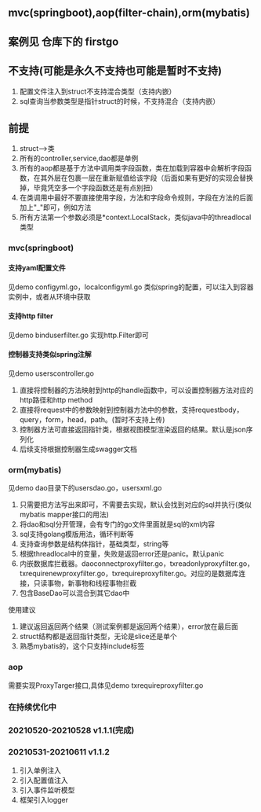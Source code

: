 ## mvc(springboot),aop(filter-chain),orm(mybatis)

## 案例见 仓库下的 firstgo

## 不支持(可能是永久不支持也可能是暂时不支持)
1. 配置文件注入到struct不支持混合类型（支持内嵌）
2. sql查询当参数类型是指针struct的时候，不支持混合（支持内嵌）

## 前提
1. struct-->类   
2. 所有的controller,service,dao都是单例     
3. 所有的aop都是基于方法中调用类字段函数，类在加载到容器中会解析字段函数，在其外层在包裹一层在重新赋值给该字段（后面如果有更好的实现会替换掉，毕竟凭空多一个字段函数还是有点别扭）   
4. 在类调用中最好不要直接使用字段，方法和字段命令规则，字段在方法的后面加上"_"即可，例如方法   
5. 所有方法第一个参数必须是*context.LocalStack，类似java中的threadlocal类型  
   
### mvc(springboot)

#### 支持yaml配置文件
见demo configyml.go，localconfigyml.go 类似spring的配置，可以注入到容器实例中，或者从环境中获取

#### 支持http filter
见demo binduserfilter.go 实现http.Filter即可

#### 控制器支持类似spring注解  
见demo userscontroller.go   
1. 直接将控制器的方法映射到http的handle函数中，可以设置控制器方法对应的http路径和http method   
2. 直接将request中的参数映射到控制器方法中的参数，支持requestbody，query，form，head，path。(暂时不支持上传)  
4. 控制器方法可直接返回指针类，根据视图模型渲染返回的结果。默认是json序列化   
5. 后续支持根据控制器生成swagger文档   

### orm(mybatis)
见demo dao目录下的usersdao.go，usersxml.go  
1. 只需要把方法写出来即可，不需要去实现，默认会找到对应的sql并执行(类似mybatis mapper接口的用法)  
2. 将dao和sql分开管理，会有专门的go文件里面就是sql的xml内容     
3. sql支持golang模版用法，循环判断等   
4. 支持查询参数是结构体指针，基础类型，string等   
5. 根据threadlocal中的变量，失败是返回error还是panic。默认panic  
6. 内嵌数据库拦截器。daoconnectproxyfilter.go，txreadonlyproxyfilter.go，txrequirenewproxyfilter.go，txrequireproxyfilter.go。对应的是数据库连接，只读事物，新事物和线程事物拦截  
7. 包含BaseDao可以混合到其它dao中  

使用建议
1. 建议返回返回两个结果（测试案例都是返回两个结果），error放在最后面       
2. struct结构都是返回指针类型，无论是slice还是单个  
3. 熟悉mybatis的，这个只支持include标签  


### aop
需要实现ProxyTarger接口,具体见demo txrequireproxyfilter.go  

### 在持续优化中

### 20210520-20210528 v1.1.1(完成)

### 20210531-20210611 v1.1.2
1. 引入单例注入
2. 引入配置值注入
3. 引入事件监听模型
4. 框架引入logger



